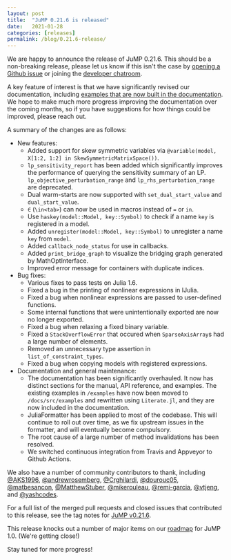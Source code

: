 ```yaml
---
layout: post
title:  "JuMP 0.21.6 is released"
date:   2021-01-28
categories: [releases]
permalink: /blog/0.21.6-release/
---
```


We are happy to announce the release of JuMP 0.21.6. This should be a
non-breaking release, please let us know if this isn't the case by
[opening a Github issue](https://github.com/jump-dev/JuMP.jl/issues/new/choose)
or joining the [developer chatroom](https://gitter.im/JuliaOpt/JuMP-dev).

A key feature of interest is that we have significantly revised our
documentation, including [examples that are now built in the documentation](https://jump.dev/JuMP.jl/v0.21.6/examples/basic/).
We hope to make much more progress improving the documentation over the coming
months, so if you have suggestions for how things could be improved, please
reach out.

A summary of the changes are as follows:

- New features:
  * Added support for skew symmetric variables via
    `@variable(model, X[1:2, 1:2] in SkewSymmetricMatrixSpace())`.
  * `lp_sensitivity_report` has been added which significantly improves the
    performance of querying the sensitivity summary of an LP.
    `lp_objective_perturbation_range` and `lp_rhs_perturbation_range` are
    deprecated.
  * Dual warm-starts are now supported with `set_dual_start_value` and
    `dual_start_value`.
  * `∈` (`\in<tab>`) can now be used in macros instead of `=` or `in`.
  * Use `haskey(model::Model, key::Symbol)` to check if a name `key` is
    registered in a model.
  * Added `unregister(model::Model, key::Symbol)` to unregister a name `key`
    from `model`.
  * Added `callback_node_status` for use in callbacks.
  * Added `print_bridge_graph` to visualize the bridging graph generated by
    MathOptInterface.
  * Improved error message for containers with duplicate indices.
- Bug fixes:
  * Various fixes to pass tests on Julia 1.6.
  * Fixed a bug in the printing of nonlinear expressions in IJulia.
  * Fixed a bug when nonlinear expressions are passed to user-defined functions.
  * Some internal functions that were unintentionally exported are now no longer
    exported.
  * Fixed a bug when relaxing a fixed binary variable.
  * Fixed a `StackOverflowError` that occured when `SparseAxisArray`s had a
    large number of elements.
  * Removed an unnecessary type assertion in `list_of_constraint_types`.
  * Fixed a bug when copying models with registered expressions.
- Documentation and general maintenance:
  * The documentation has been significantly overhauled. It now has distinct
    sections for the manual, API reference, and examples. The existing examples
    in `/examples` have now been moved to `/docs/src/examples` and rewritten
    using `Literate.jl`, and they are now included in the documentation.
  * JuliaFormatter has been applied to most of the codebase. This will continue
    to roll out over time, as we fix upstream issues in the formatter, and will
    eventually become compulsory.
  * The root cause of a large number of method invalidations has been resolved.
  * We switched continuous integration from Travis and Appveyor to Github
    Actions.

We also have a number of community contributors to thank, including
[@AKS1996](https://github.com/AKS1996),
[@andrewrosemberg](https://github/com/andrewrosemberg),
[@Crghilardi](https://github/com/Crghilardi),
[@dourouc05](https://github.com/dourouc05),
[@matbesancon](https://github/com/matbesancon),
[@MatthewStuber](https://github/com/MatthewStuber),
[@mikerouleau](https://github/com/mikerouleau),
[@remi-garcia](https://github/com/andrewrosemberg),
[@vtjeng](https://github.com/vtjeng), and
[@yashcodes](https://github.com/yashcodes).

For a full list of the merged pull requests and closed issues that contributed
to this release, see the tag notes for [JuMP v0.21.6](https://github.com/jump-dev/JuMP.jl/releases/tag/v0.21.6).

This release knocks out a number of major items on our
[roadmap](https://jump.dev/JuMP.jl/v0.21.6/roadmap/) for JuMP 1.0. (We're
getting close!)

Stay tuned for more progress!
